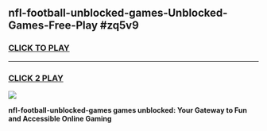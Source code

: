 
## nfl-football-unblocked-games-Unblocked-Games-Free-Play #zq5v9
<h3>
<a href="https://us.freeplayer.one?title=nfl-football-unblocked-games&ref=9M">CLICK TO PLAY</a></h3>
<hr>

<h3>
<a href="https://us.freeplayer.one?title=nfl-football-unblocked-games&ref=9M">CLICK 2 PLAY</a>
  
</h3>

<a href="https://us.freeplayer.one?title=nfl-football-unblocked-games&ref=9M"><img src="https://clearcache.store/games.png"></a>


**nfl-football-unblocked-games games unblocked: Your Gateway to Fun and Accessible Online Gaming**
